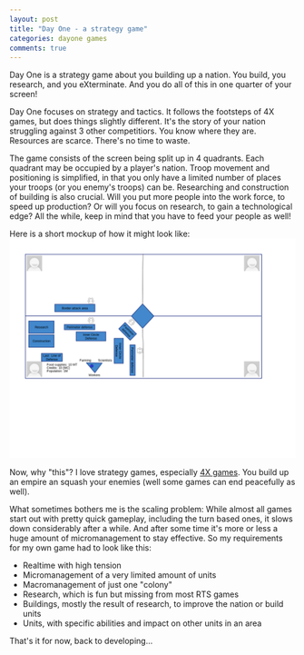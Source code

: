 ```yaml
---
layout: post
title: "Day One - a strategy game"
categories: dayone games
comments: true
---
```

Day One is a strategy game about you building up a nation. You build, you research, and you eXterminate. And you do all of this in one quarter of your screen!

Day One focuses on strategy and tactics. It follows the footsteps of 4X games, but does things slightly different. It's the story of your nation struggling against 3 other competitiors.
You know where they are. Resources are scarce. There's no time to waste.

The game consists of the screen being split up in 4 quadrants. Each quadrant may be occupied by a player's nation. Troop movement and positioning is simplified, in that you only have
a limited number of places your troops (or you enemy's troops) can be. Researching and construction of building is also crucial. Will you put more people into the work force, to speed up production? Or will you focus on research, to gain a technological edge? All the while, keep in mind that you have to feed your people as well!

Here is a short mockup of how it might look like:
![Although the game itself might not look so blue](/assets/DayOneGameScreenMock.png)

Now, why "this"? I love strategy games, especially [4X games](http://en.wikipedia.org/wiki/4X). You build up an empire an squash your enemies (well some games can end peacefully as well).

What sometimes bothers me is the scaling problem:
While almost all games start out with pretty quick gameplay, including the turn based ones, it slows down considerably after a while.
And after some time it's more or less a huge amount of micromanagement to stay effective.
So my requirements for my own game had to look like this:

* Realtime with high tension
* Micromanagement of a very limited amount of units
* Macromanagement of just one "colony"
* Research, which is fun but missing from most RTS games
* Buildings, mostly the result of research, to improve the nation or build units
* Units, with specific abilities and impact on other units in an area

That's it for now, back to developing...
